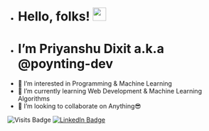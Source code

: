 - # Hello, folks! <img src="https://raw.githubusercontent.com/MartinHeinz/MartinHeinz/master/wave.gif" width="30px">
- <h1>I’m Priyanshu Dixit a.k.a @poynting-dev</h1>
- 👀 I’m interested in Programming & Machine Learning
- 🌱 I’m currently learning Web Development & Machine Learning Algorithms
- 💞️ I’m looking to collaborate on Anything😎
<!---
poynting-dev/poynting-dev is a ✨ special ✨ repository because its `README.md` (this file) appears on your GitHub profile.
You can click the Preview link to take a look at your changes.
--->
![Visits Badge](https://badges.pufler.dev/visits/poynting-dev/poynting-dev) [![LinkedIn Badge](https://img.shields.io/badge/LinkedIn-Profile-informational?style=flat&logo=linkedin&logoColor=white&color=0D76A8)](https://www.linkedin.com/in/dixitpriyanshu23/) 
